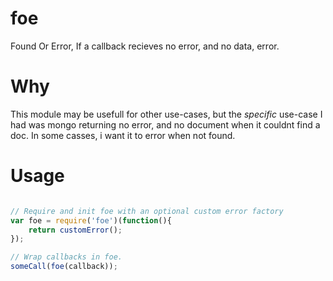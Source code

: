 # foe

Found Or Error, If a callback recieves no error, and no data, error.

# Why

This module may be usefull for other use-cases,
but the *specific* use-case I had was mongo returning no error, and no document
when it couldnt find a doc. In some casses, i want it to error when not found.

# Usage

``` javascript

// Require and init foe with an optional custom error factory
var foe = require('foe')(function(){
    return customError();
});

// Wrap callbacks in foe.
someCall(foe(callback));
```
